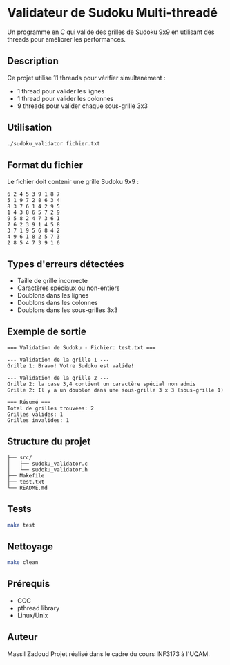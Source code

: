 # Validateur de Sudoku Multi-threadé

Un programme en C qui valide des grilles de Sudoku 9x9 en utilisant des threads pour améliorer les performances.

## Description

Ce projet utilise 11 threads pour vérifier simultanément :
- 1 thread pour valider les lignes
- 1 thread pour valider les colonnes  
- 9 threads pour valider chaque sous-grille 3x3

## Utilisation

```bash
./sudoku_validator fichier.txt
```

## Format du fichier

Le fichier doit contenir une grille Sudoku 9x9 :

```
6 2 4 5 3 9 1 8 7
5 1 9 7 2 8 6 3 4
8 3 7 6 1 4 2 9 5
1 4 3 8 6 5 7 2 9
9 5 8 2 4 7 3 6 1
7 6 2 3 9 1 4 5 8
3 7 1 9 5 6 8 4 2
4 9 6 1 8 2 5 7 3
2 8 5 4 7 3 9 1 6
```

## Types d'erreurs détectées

- Taille de grille incorrecte
- Caractères spéciaux ou non-entiers
- Doublons dans les lignes
- Doublons dans les colonnes
- Doublons dans les sous-grilles 3x3

## Exemple de sortie

```
=== Validation de Sudoku - Fichier: test.txt ===

--- Validation de la grille 1 ---
Grille 1: Bravo! Votre Sudoku est valide!

--- Validation de la grille 2 ---
Grille 2: la case 3,4 contient un caractère spécial non admis
Grille 2: Il y a un doublon dans une sous-grille 3 x 3 (sous-grille 1)

=== Résumé ===
Total de grilles trouvées: 2
Grilles valides: 1
Grilles invalides: 1
```

## Structure du projet

```
├── src/
│   ├── sudoku_validator.c
│   └── sudoku_validator.h
├── Makefile
├── test.txt
└── README.md
```

## Tests

```bash
make test
```

## Nettoyage

```bash
make clean
```

## Prérequis

- GCC
- pthread library
- Linux/Unix

## Auteur
Massil Zadoud
Projet réalisé dans le cadre du cours INF3173 à l'UQAM.